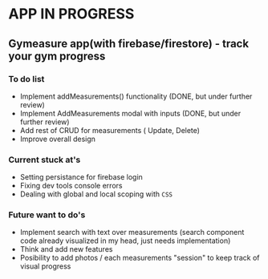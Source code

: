 # APP IN PROGRESS

## Gymeasure app(with firebase/firestore) - track your gym progress

### To do list
- Implement addMeasurements() functionality (DONE, but under further review)
- Implement AddMeasurements modal with inputs (DONE, but under further review)
- Add rest of CRUD for measurements ( Update, Delete)
- Improve overall design

### Current stuck at's
- Setting persistance for firebase login
- Fixing dev tools console errors
- Dealing with global and local scoping with `CSS`

### Future want to do's
- Implement search with text over measurements (search component code already visualized in my head, just needs implementation)
- Think and add new features
- Posibility to add photos / each measurements "session" to keep track of visual progress